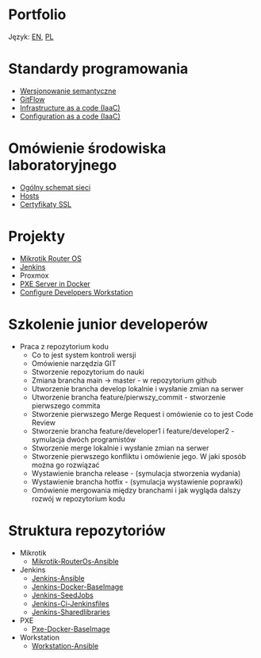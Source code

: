 Portfolio
=========

Język: [EN](README.md), [PL](README.PL.md)

Standardy programowania
=========
 - [Wersjonowanie semantyczne](standards/programming_standards/PL/SemanticVersioning.md)
 - [GitFlow](standards/programming_standards/PL/Gitflow.md)
 - [Infrastructure as a code (IaaC)](standards/infrastructure_as_code/PL/Overview.md)
 - [Configuration as a code (IaaC)](standards/configuration_as_code/PL/Overview.md)

Omówienie środowiska laboratoryjnego
=========
 - [Ogólny schemat sieci](lab_environment/PL/Overview.md)
 - [Hosts](lab_environment/PL/Hosts.md)
 - [Certyfikaty SSL](lab_environment/PL/Certificates.md)


Projekty
=========
- [Mikrotik Router OS](https://github.com/wolfsea89/Mikrotik-RouterOs-Ansible.git)
- [Jenkins](projects/jenkins/Overview.PL.md)
- Proxmox
- [PXE Server in Docker](https://github.com/wolfsea89/Pxe-Docker-BaseImage.git)
- [Configure Developers Workstation](projects/configureDevelopersWorkstation/Overview.PL.md)

Szkolenie junior developerów
=========
- Praca z repozytorium kodu
  - Co to jest system kontroli wersji
  - Omówienie narzędzia GIT
  - Stworzenie repozytorium do nauki
  - Zmiana brancha main -> master - w repozytorium github
  - Utworzenie brancha develop lokalnie i wysłanie zmian na serwer
  - Utworzenie brancha feature/pierwszy_commit - stworzenie pierwszego commita
  - Stworzenie pierwszego Merge Request i omówienie co to jest Code Review
  - Stworzenie brancha feature/developer1 i feature/developer2 - symulacja dwóch programistów
  - Stworzenie merge lokalnie i wysłanie zmian na serwer
  - Stworzenie pierwszego konfliktu i omówienie jego. W jaki sposób można go rozwiązać
  - Wystawienie brancha release - (symulacja stworzenia wydania)
  - Wystawienie brancha hotfix - (symulacja wystawienie poprawki)
  - Omówienie mergowania między branchami i jak wygląda dalszy rozwój w repozytorium kodu

Struktura repozytoriów
=========
- Mikrotik
  - [Mikrotik-RouterOs-Ansible](https://github.com/wolfsea89/Mikrotik-RouterOs-Ansible.git)
- Jenkins
  - [Jenkins-Ansible](https://github.com/wolfsea89/Jenkins-Ansible.git)
  - [Jenkins-Docker-BaseImage](https://github.com/wolfsea89/Jenkins-Docker-BaseImage.git)
  - [Jenkins-SeedJobs](https://github.com/wolfsea89/Jenkins-SeedJobs.git)
  - [Jenkins-Ci-Jenkinsfiles](https://github.com/wolfsea89/Jenkins-Ci-Jenkinsfiles.git)
  - [Jenkins-Sharedlibraries](https://github.com/wolfsea89/Jenkins-Sharedlibraries.git)
- PXE
  - [Pxe-Docker-BaseImage](https://github.com/wolfsea89/Pxe-Docker-BaseImage.git)
- Workstation
  - [Workstation-Ansible](https://github.com/wolfsea89/Workstation-Ansible.git)